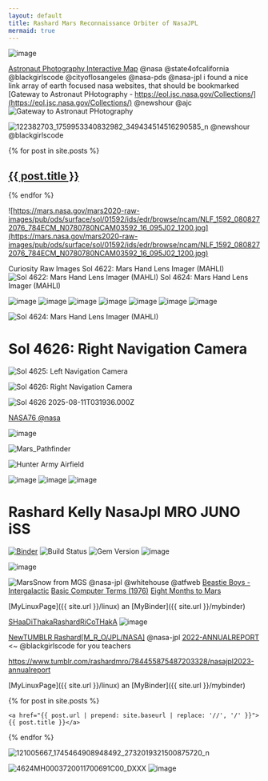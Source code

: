 ```yaml
---
layout: default
title: Rashard Mars Reconnaissance Orbiter of NasaJPL
mermaid: true
---
```



![image](https://github.com/user-attachments/assets/5be21c81-f8bd-4505-b33f-2fe7c7e1350e)


[Astronaut Photography Interactive Map](https://eol.jsc.nasa.gov/ExplorePhotos/?illum=day)
@nasa @state4ofcalifornia @blackgirlscode @cityoflosangeles @nasa-pds @nasa-jpl i found a nice link array of earth focused nasa websites, that should be bookmarked [Gateway to Astronaut PHotography - https://eol.jsc.nasa.gov/Collections/](https://eol.jsc.nasa.gov/Collections/) @newshour  @ajc
![Gateway to Astronaut PHotography](https://eol.jsc.nasa.gov/images/navBrandImg.png)

![122382703_1759953340832982_349434514516290585_n @newshour @blackgirlscode](https://github.com/user-attachments/assets/e95ce80c-2b62-4720-9436-712440688a89)


  {% for post in site.posts %}
    
<article class="paginator">
  <a href="{{ site.github.url }}{{ post.url }}">
    <div class="featured-post" {% if post.image %}style="background-image:url({{ site.github.url }}/assets/img/{{ post.image }})"{% endif %}>
      <h2><span>{{ post.title }}</span></h2>
    </div>
  </a>
</article>

  {% endfor %}


<object class="scroller" width="555" height="444" data="https://eyes.nasa.gov/curiosity/" type="text/html" >
</object>

![https://mars.nasa.gov/mars2020-raw-images/pub/ods/surface/sol/01592/ids/edr/browse/ncam/NLF_1592_0808272076_784ECM_N0780780NCAM03592_16_095J02_1200.jpg](https://mars.nasa.gov/mars2020-raw-images/pub/ods/surface/sol/01592/ids/edr/browse/ncam/NLF_1592_0808272076_784ECM_N0780780NCAM03592_16_095J02_1200.jpg)



Curiosity Raw Images
Sol 4622: Mars Hand Lens Imager (MAHLI) 
![Sol 4622: Mars Hand Lens Imager (MAHLI) ](https://mars.nasa.gov/msl-raw-images/msss/04622/mhli/4622MH0008770021700595C00_DXXX.jpg)
Sol 4624: Mars Hand Lens Imager (MAHLI)

<div class="tupperware">
  
<img  alt="image" src="https://mars.nasa.gov/msl-raw-images/msss/04624/mhli/4624MH0003740011700693C00_DXXX.jpg" />
<img  alt="image" src="https://mars.nasa.gov/msl-raw-images/msss/04624/mhli/4624MH0003740021700694C00_DXXX.jpg" />
<img  alt="image" src="https://mars.nasa.gov/msl-raw-images/msss/04624/mhli/4624MH0003740001700692C00_DXXX.jpg" />
<img  alt="image" src="https://mars.nasa.gov/msl-raw-images/msss/04624/mhli/4624MH0003720011700691C00_DXXX.jpg" />
<img  alt="image" src="https://mars.nasa.gov/msl-raw-images/msss/04624/mhli/4624MH0003720001700690C00_DXXX.jpg" />
<img  alt="image" src="https://mars.nasa.gov/msl-raw-images/msss/04624/mhli/4624MH0003710011700689C00_DXXX.jpg" />
<img  alt="image" src="https://mars.nasa.gov/msl-raw-images/msss/04624/mhli/4624MH0003710001700688C00_DXXX.jpg" />

</div>

![Sol 4624: Mars Hand Lens Imager (MAHLI)](https://mars.nasa.gov/msl-raw-images/msss/04624/mhli/4624MH0007400011700770C00_DXXX.jpg)
# Sol 4626: Right Navigation Camera

![Sol 4625: Left Navigation Camera](https://mars.nasa.gov/msl-raw-images/proj/msl/redops/ods/surface/sol/04625/opgs/edr/ncam/NLB_808085182EDR_F1180762NCAM00354M_.JPG)

![Sol 4626: Right Navigation Camera](https://mars.nasa.gov/msl-raw-images/proj/msl/redops/ods/surface/sol/04626/opgs/edr/ncam/NRB_808162976EDR_S1180762NCAM00594M_.JPG)

![Sol 4626 2025-08-11T031936.000Z](https://mars.nasa.gov/msl-raw-images/proj/msl/redops/ods/surface/sol/04626/opgs/edr/ncam/NRB_808150372EDR_M1180762NCAM00579M_.JPG)


[NASA76 @nasa](https://spinoff.nasa.gov/back_issues_archives/1976.pdf?fbclid=IwY2xjawMAdPBleHRuA2FlbQIxMABicmlkETBBeGhlS0drRUtvUllBUWlBAR6ef41Z0vK1hqK-ZMHcNMg9qYvyDUgxVUjbKj8Dd8KgNsJBxXEvlbarx4XIew_aem_TW5FD5Q7dpaY3Vr-rQg9SQ)

<img  alt="image" src="https://github.com/user-attachments/assets/4f03b5f4-4bd2-4d10-93e4-3084062e3d0a" />

![Mars_Pathfinder](https://burodestruct.net/1997/mars/gfx/snowmars3.gif)

![Hunter Army Airfield](https://home.army.mil/stewart/thumbnails/large/1417/3568/4503/Hunter_Banner.jpg)


 <img alt="image" src="https://home.army.mil/stewart/2917/2383/2269/LTC_TAYLOR_1.jpg" />
 <img alt="image" src="https://home.army.mil/stewart/5916/9901/2979/CSM_FAVOR.jpg" />
<img alt="image" src="https://home.army.mil/stewart/8316/7102/7932/TRAVIS_MOBLEY.jpg" />



# Rashard Kelly NasaJpl MRO JUNO iSS
[![Binder](https://mybinder.org/badge_logo.svg)](https://mybinder.org/v2/gh/ThakaRashard/rashardmro.git/HEAD) ![Build Status](https://github.com/jekyll/jekyll/workflows/Continuous%20Integration/badge.svg) ![Gem Version](https://img.shields.io/gem/v/jekyll.svg)
![image](https://github.com/user-attachments/assets/5be21c81-f8bd-4505-b33f-2fe7c7e1350e)



<img  alt="image" src="https://github.com/user-attachments/assets/11ca6f91-7b5c-4c91-bd67-b4289cfa01e7" />

 ![MarsSnow from MGS @nasa-jpl @whitehouse @atfweb](https://planetarydata.jpl.nasa.gov/img/data/mgs/moc/mgsc_1576/extras/browse/s22016/s2201621.imq.jpg)
  [Beastie Boys - Intergalactic](https://youtu.be/qORYO0atB6g?si=s0yKsv_FbmozlT_1) [Basic Computer Terms (1976)](https://youtu.be/q-gpM-KfVng?t=6) [Eight Months to Mars](https://youtu.be/_GdBUcwi1LM?si=4JGVNH34yF784SLZ)

[MyLinuxPage]({{ site.url }}/linux) an [MyBinder]({{ site.url }}/mybinder)


[SHaaDiThakaRashardRiCoTHakA](https://thakarashard.github.io/)
<img alt="image" src="https://github.com/user-attachments/assets/8c3f90f5-ef6f-49ea-8358-2271af477d19" />

[NewTUMBLR Rashard[M_R_O/JPL/NASA]](https://rashardmro.tumblr.com/)
@nasa-jpl [2022-ANNUALREPORT](https://d2pn8kiwq2w21t.cloudfront.net/documents/JPL-annual-report-2022.pdf) <~ @blackgirlscode for you teachers
<div class="tumblr-post" data-href="https://embed.tumblr.com/embed/post/t:1bKzOeq3wXRxsAoXbQ9IKQ/784455875487203328/v2" data-did="1aadbb6d3e6972b81bc450b5e84b361bdb25ec0a"  ><a href="https://www.tumblr.com/rashardmro/784455875487203328/nasajpl2023-annualreport">https://www.tumblr.com/rashardmro/784455875487203328/nasajpl2023-annualreport</a></div><script async src="https://assets.tumblr.com/post.js?_v=38df9a6ca7436e6ca1b851b0543b9f51"></script>

[MyLinuxPage]({{ site.url }}/linux) an [MyBinder]({{ site.url }}/mybinder)



<div class="box">

  {% for post in site.posts %}
     
    <a href="{{ post.url | prepend: site.baseurl | replace: '//', '/' }}">{{ post.title }}</a>
  
     
  {% endfor %}

  


  </div>  

  ![121005667_1745464908948492_2732019321500875720_n](https://github.com/user-attachments/assets/1fcd367b-e784-446a-865e-bf9ed937b972)


![4624MH0003720011700691C00_DXXX](https://github.com/user-attachments/assets/e7e06518-a009-489b-a9a9-2dad23bc5b74)
<img  alt="image" src="https://github.com/user-attachments/assets/d93a5eeb-bb15-45fc-8d5d-d6b761bf8f88" />
  
<script type="module">
    import mermaid from '/js/mermaid.esm.min.mjs';
    mermaid.initialize({ startOnLoad: true });
</script>
